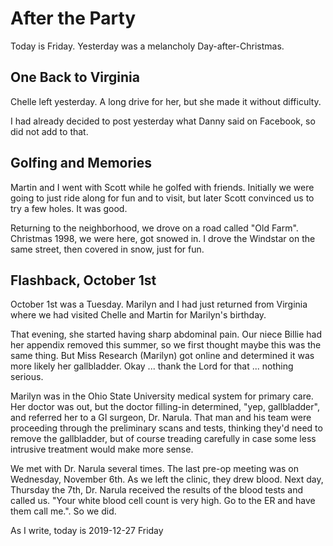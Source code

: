 # After the Party

Today is Friday.
Yesterday was a melancholy Day-after-Christmas.

## One Back to Virginia

Chelle left yesterday.
A long drive for her, but she made it without difficulty.

I had already decided to post yesterday what Danny said
on Facebook, so did not add to that.

## Golfing and Memories

Martin and I went with Scott while he golfed with friends.
Initially we were going to just ride along for fun and to visit,
but later Scott convinced us to try a few holes. It was good.

Returning to the neighborhood,
we drove on a road called "Old Farm".
Christmas 1998, we were here, got snowed in.
I drove the Windstar on the same street, then covered in snow,
just for fun.

## Flashback, October 1st

October 1st was a Tuesday.
Marilyn and I had just returned from Virginia
where we had visited Chelle and Martin for Marilyn's birthday.

That evening, she started having sharp abdominal pain.
Our niece Billie had her appendix removed this summer,
so we first thought maybe this was the same thing.
But Miss Research (Marilyn) got online and determined it was
more likely her gallbladder. Okay ... thank the Lord for that ...
nothing serious.

Marilyn was in the Ohio State University medical system
for primary care. Her doctor was out, but the doctor filling-in
determined, "yep, gallbladder", and referred her to a GI surgeon,
Dr. Narula. That man and his team were proceeding through the preliminary
scans and tests, thinking they'd need to remove the gallbladder,
but of course treading carefully in case some less intrusive treatment
would make more sense.

We met with Dr. Narula several times. The last pre-op meeting was on
Wednesday, November 6th. As we left the clinic, they drew blood.
Next day, Thursday the 7th, Dr. Narula received the results of the
blood tests and called us. "Your white blood cell count is very high.
Go to the ER and have them call me.". So we did.

As I write, today is
2019-12-27 Friday


